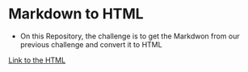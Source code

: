 Markdown to HTML
================

* On this Repository, the challenge is to get the Markdwon from our previous challenge and convert it to HTML

[Link to the HTML](https://sharp-payne-5afc8d.netlify.app/)
